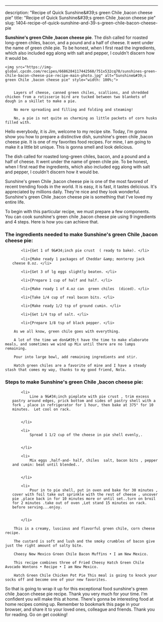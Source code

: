 ---
description: "Recipe of Quick Sunshine&amp;#39;s green Chile ,bacon cheese pie"
title: "Recipe of Quick Sunshine&amp;#39;s green Chile ,bacon cheese pie"
slug: 1404-recipe-of-quick-sunshine-and-39-s-green-chile-bacon-cheese-pie

<p>
	<strong>Sunshine&#39;s green Chile ,bacon cheese pie</strong>. 
	The dish called for roasted long-green chiles, bacon, and a pound and a half of cheese. It went under the name of green chile pie. To be honest, when I first read the ingredients, which also included egg along with salt and pepper, I couldn&#39;t discern how it would be.
</p>
<p>
	
	<img src="https://img-global.cpcdn.com/recipes/6686284117442560/751x532cq70/sunshines-green-chile-bacon-cheese-pie-recipe-main-photo.jpg" alt="Sunshine&#39;s green Chile ,bacon cheese pie" style="width: 100%;">
	
	
		Layers of cheese, canned green chiles, scallions, and shredded chicken from a rotisserie bird are tucked between two blankets of dough in a skillet to make a pie.
	
		No more spreading and filling and folding and steaming!
	
		No, a pie is not quite as charming as little packets of corn husks filled with.
	
</p>
<p>
	Hello everybody, it is Jim, welcome to my recipe site. Today, I'm gonna show you how to prepare a distinctive dish, sunshine&#39;s green chile ,bacon cheese pie. It is one of my favorites food recipes. For mine, I am going to make it a little bit unique. This is gonna smell and look delicious.
</p>
	
<p>
	The dish called for roasted long-green chiles, bacon, and a pound and a half of cheese. It went under the name of green chile pie. To be honest, when I first read the ingredients, which also included egg along with salt and pepper, I couldn&#39;t discern how it would be.
</p>
<p>
	Sunshine&#39;s green Chile ,bacon cheese pie is one of the most favored of recent trending foods in the world. It is easy, it is fast, it tastes delicious. It's appreciated by millions daily. They're nice and they look wonderful. Sunshine&#39;s green Chile ,bacon cheese pie is something that I've loved my entire life.
</p>

<p>
To begin with this particular recipe, we must prepare a few components. You can cook sunshine&#39;s green chile ,bacon cheese pie using 9 ingredients and 4 steps. Here is how you can achieve that.
</p>

<h3>The ingredients needed to make Sunshine&#39;s green Chile ,bacon cheese pie:</h3>

<ol>
	
		<li>{Get 1 of 9&#34;inch pie crust  ( ready to bake). </li>
	
		<li>{Make ready 1 packages of Cheddar &amp; monterey jack cheese 8.oz. </li>
	
		<li>{Get 3 of lg eggs slightly beaten. </li>
	
		<li>{Prepare 1 cup of half and half. </li>
	
		<li>{Make ready 1 of 4.oz can  green chiles  (diced). </li>
	
		<li>{Take 1/4 cup of real bacon bits. </li>
	
		<li>{Make ready 1/2 tsp of ground cumin. </li>
	
		<li>{Get 1/4 tsp of salt. </li>
	
		<li>{Prepare 1/8 tsp of black pepper. </li>
	
</ol>
<p>
	
		As we all know, green chile goes with everything.
	
		A lot of the time we don&#39;t have the time to make elaborate meals, and sometimes we wind up Mix until there are no lumps remaining.
	
		Pour into large bowl, add remaining ingredients and stir.
	
		Hatch green chiles are a favorite of mine and I have a steady stash that comes my way, thanks to my good friend, Nola.
	
</p>

<h3>Steps to make Sunshine&#39;s green Chile ,bacon cheese pie:</h3>

<ol>
	
		<li>
			Line a 9&#34;inch pieplate with pie crust , trim excess pastry around edges, prick bottom and sides of pastry shell with a fork , place in refrigerator for 1 hour, then bake at 375° for 10 minutes.  Let cool on rack.
			
			
		</li>
	
		<li>
			Spread 1 1/2 cup of the cheese in pie shell evenly,.
			
			
		</li>
	
		<li>
			Mix eggs ,half-and- half, chiles  salt, bacon bits , pepper and cumin: beat until blended..
			
			
		</li>
	
		<li>
			Pour in to pie shell, put in oven and bake for 30 minutes , cover with foil take out sprinkle with the rest of cheese , uncover pie ,place back in for 10 minutes more or until set..turn on broil for 2 minutes .take out of oven ,Let stand 15 minutes on rack. before serving...enjoy.
			
			
		</li>
	
</ol>

<p>
	
		This is a creamy, luscious and flavorful green chile, corn cheese recipe.
	
		The custard is soft and lush and the smoky crumbles of bacon give just the right amount of salty bite.
	
		Cheesy New Mexico Green Chile Bacon Muffins • I am New Mexico.
	
		This recipe combines three of Fried Cheesy Hatch Green Chile Avocado Wontons • Recipe • I am New Mexico.
	
		Hatch Green Chile Chicken Pot Pie This meal is going to knock your socks off and become one of your new favorites.
	
</p>

<p>
	So that is going to wrap it up for this exceptional food sunshine&#39;s green chile ,bacon cheese pie recipe. Thank you very much for your time. I'm confident you will make this at home. There's gonna be interesting food at home recipes coming up. Remember to bookmark this page in your browser, and share it to your loved ones, colleague and friends. Thank you for reading. Go on get cooking!
</p>
